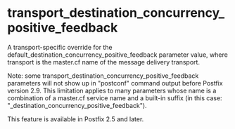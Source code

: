 # transport_destination_concurrency_positive_feedback 

 A transport-specific override for the
default_destination_concurrency_positive_feedback parameter value,
where transport is the master.cf name of the message delivery
transport. 

 Note: some transport_destination_concurrency_positive_feedback
parameters will not show up in "postconf" command output before
Postfix version 2.9.  This limitation applies to many parameters
whose name is a combination of a master.cf service name and a
built-in suffix (in this case:
"_destination_concurrency_positive_feedback"). 

 This feature is available in Postfix 2.5 and later. 


